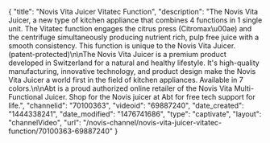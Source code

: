 {
    "title": "Novis Vita Juicer Vitatec Function",
    "description": "The Novis Vita Juicer, a new type of kitchen appliance that combines 4 functions in 1 single unit.  The Vitatec function engages the citrus press (Citromax\u00ae) and the centrifuge simultaneously producing nutrient rich, pulp free juice with a smooth consistency. This function is unique to the Novis Vita Juicer. (patent-protected)\n\nThe Novis Vita Juicer is a premium product developed in Switzerland for a natural and healthy lifestyle. It's high-quality manufacturing, innovative technology, and product design make the Novis Vita Juicer a world first in the field of kitchen appliances. Available in 7 colors.\n\nAbt is a proud authorized online retailer of the Novis Vita Multi-Functional Juicer. Shop for the Novis juicer at Abt for free tech support for life.",
    "channelid": "70100363",
    "videoid": "69887240",
    "date_created": "1444338241",
    "date_modified": "1476741686",
    "type": "captivate",
    "layout": "channelVideo",
    "url": "\/novis-channel\/novis-vita-juicer-vitatec-function\/70100363-69887240"
}